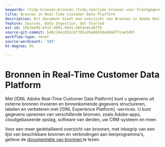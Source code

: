 ```yaml
---
keywords: rtcdp-bronnen;bronnen rtcdp;realtime bronnen voor klantgegevensplatform
title: Bronnen in Real-Time Customer Data Platform
description: Dit document biedt een overzicht van Bronnen in Adobe Real-Time Customer Data Platform
feature: Sources, Data Ingestion, Get Started
exl-id: 15b3ee9b-6faf-4091-9641-e653e4cdd7fb
source-git-commit: b48c24ac032cbf785a26a86b50a669d7fcae5d97
workflow-type: tm+mt
source-wordcount: '103'
ht-degree: 0%

---
```


# Bronnen in Real-Time Customer Data Platform

Met [!DNL Adobe Real-Time Customer Data Platform] kunt u gegevens uit externe bronnen invoeren en binnenkomende gegevens structureren, labelen en verbeteren met [!DNL Experience Platform] -services. U kunt gegevens opnemen van verschillende bronnen, zoals Adobe-apps, cloudgebaseerde opslag, software van derden, uw CRM-systeem en meer.

Voor een meer gedetailleerd overzicht van bronnen, met inbegrip van een lijst van beschikbare bronnen en verbindingen aan leerprogramma&#39;s, gelieve de [ documentatie van bronnen ](../../sources/home.md) te lezen.
